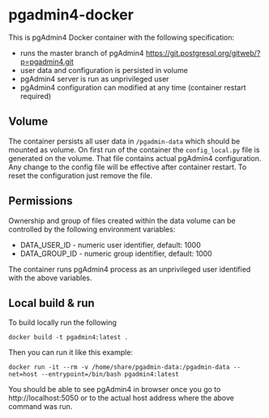 # pgadmin4-docker
This is pgAdmin4 Docker container with the following specification:

 - runs the master branch of pgAdmin4 https://git.postgresql.org/gitweb/?p=pgadmin4.git 
 - user data and configuration is persisted in volume
 - pgAdmin4 server is run as unprivileged user
 - pgAdmin4 configuration can modified at any time (container restart required)

## Volume

The container persists all user data in `/pgadmin-data` which should be mounted as volume. On first run of the container the `config_local.py` file is generated on the volume. That file contains actual pgAdmin4 configuration. Any change to the config file will be effective after container restart. To reset the configuration just remove the file.

## Permissions

Ownership and group of files created within the data volume can be controlled by the following environment variables:

 - DATA_USER_ID - numeric user identifier, default: 1000
 - DATA_GROUP_ID - numeric group identifier, default: 1000

The container runs pgAdmin4 process as an unprivileged user identified with the above variables.

## Local build & run

To build locally run the following

    docker build -t pgadmin4:latest .

Then you can run it like this example:

    docker run -it --rm -v /home/share/pgadmin-data:/pgadmin-data --net=host --entrypoint=/bin/bash pgadmin4:latest

You should be able to see pgAdmin4 in browser once you go to http://localhost:5050 or to the actual host address where the above command was run.

